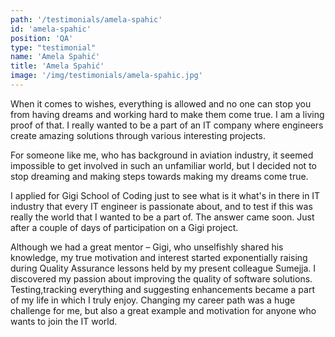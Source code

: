 ```yaml
---
path: '/testimonials/amela-spahic'
id: 'amela-spahic'
position: 'QA'
type: "testimonial"
name: 'Amela Spahić'
title: 'Amela Spahić'
image: '/img/testimonials/amela-spahic.jpg'
---
```


When it comes to wishes, everything is allowed and no one can stop you from having dreams and working hard to make them come true. I am a living proof of that. I really wanted to be a part of an IT company where engineers create amazing solutions through various interesting projects.

For someone like me, who has background in aviation industry, it seemed impossible to get involved in such an unfamiliar world, but I decided not to stop dreaming and making steps towards making my dreams come true.

I applied for Gigi School of Coding just to see what is it what's in there in IT industry that every IT engineer is passionate about, and to test if this was really the world that I wanted to be a part of. The answer came soon. Just after a couple of days of participation on a Gigi project.

Although we had a great mentor – Gigi, who unselfishly shared his knowledge, my true motivation and interest started exponentially raising during Quality Assurance lessons held by my present colleague Sumejja. I discovered my passion about improving the quality of software solutions. Testing,tracking everything and suggesting enhancements became a part of my life in which I truly enjoy. Changing my career path was a huge challenge for me, but also a great example and motivation for anyone who wants to join the IT world.
